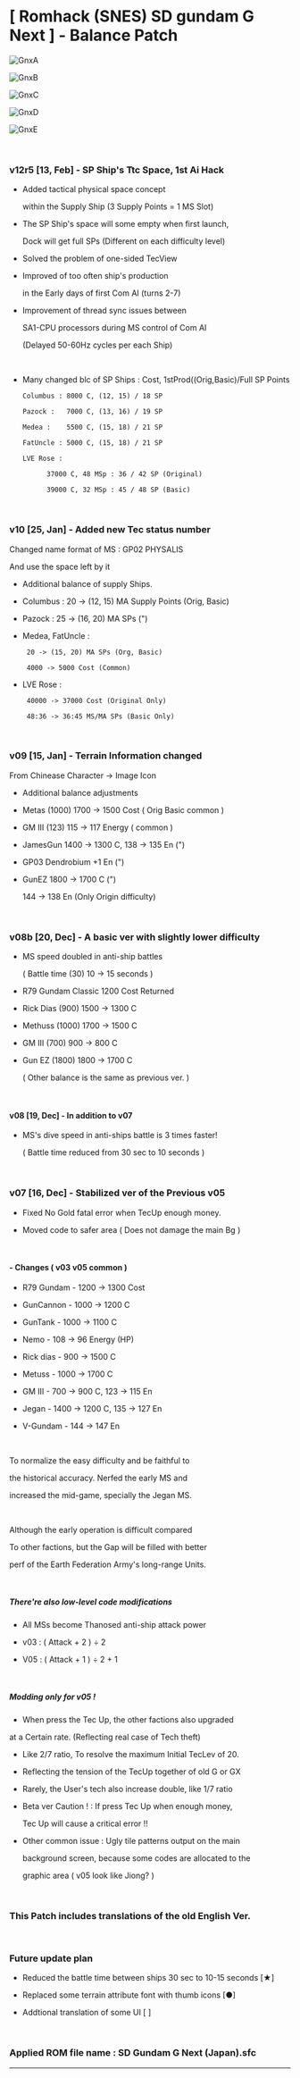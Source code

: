 # [ Romhack (SNES) SD gundam G Next ] - Balance Patch

 ![GnxA](/image/a.png)

 ![GnxB](/image/b.png)

 ![GnxC](/image/c.png)

 ![GnxD](/image/d.png)

 ![GnxE](/image/e.png)

 
 
<br>

### v12r5 [13, Feb] - SP Ship's Ttc Space, 1st Ai Hack

- Added tactical physical space concept

  within the Supply Ship (3 Supply Points = 1 MS Slot)

- The SP Ship's space will some empty when first launch,

  Dock will get full SPs (Different on each difficulty level)

- Solved the problem of one-sided TecView

- Improved of too often ship's production

  in the Early days of first Com AI (turns 2-7)

- Improvement of thread sync issues between

  SA1-CPU processors during MS control of Com AI

  (Delayed 50-60Hz cycles per each Ship)
<br>

- Many changed blc of SP Ships : Cost, 1stProd((Orig,Basic)/Full SP Points

      Columbus : 8000 C, (12, 15) / 18 SP

      Pazock :   7000 C, (13, 16) / 19 SP

      Medea :    5500 C, (15, 18) / 21 SP

      FatUncle : 5000 C, (15, 18) / 21 SP

      LVE Rose :

            37000 C, 48 MSp : 36 / 42 SP (Original)

            39000 C, 32 MSp : 45 / 48 SP (Basic)




<br>

### v10 [25, Jan] - Added new Tec status number

  Changed name format of MS : GP02 PHYSALIS

  And use the space left by it

- Additional balance of supply Ships.

- Columbus : 20 -> (12, 15) MA Supply Points (Orig, Basic)

- Pazock : 25 -> (16, 20) MA SPs (")

- Medea, FatUncle :

       20 -> (15, 20) MA SPs (Org, Basic)

       4000 -> 5000 Cost (Common)

- LVE Rose :

       40000 -> 37000 Cost (Original Only)

       48:36 -> 36:45 MS/MA SPs (Basic Only)

<br>


### v09 [15, Jan] - Terrain Information changed

   From Chinease Character -> Image Icon

- Additional balance adjustments
  
- Metas (1000) 1700 -> 1500 Cost ( Orig Basic common )

- GM III (123) 115 -> 117 Energy ( common )

- JamesGun 1400 -> 1300 C, 138 -> 135 En  (")

- GP03 Dendrobium +1 En (")

- GunEZ 1800 -> 1700 C (")

    144 -> 138 En (Only Origin difficulty)

<br>


### v08b [20, Dec] - A basic ver with slightly lower difficulty

- MS speed doubled in anti-ship battles

   ( Battle time (30) 10 -> 15 seconds )

- R79 Gundam Classic 1200 Cost Returned

- Rick Dias (900) 1500 -> 1300 C

- Methuss  (1000) 1700 -> 1500 C

- GM III    (700)  900 -> 800 C

- Gun EZ   (1800) 1800 -> 1700 C

  ( Other balance is the same as previous ver. )

<br>


#### v08 [19, Dec] - In addition to v07

- MS's dive speed in anti-ships battle is 3 times faster!

   ( Battle time reduced from 30 sec to 10 seconds )

<br>

### v07 [16, Dec] - Stabilized ver of the Previous v05

- Fixed No Gold fatal error when TecUp enough money.

- Moved code to safer area ( Does not damage the main Bg )

 <br>

 #### - Changes ( v03 v05 common )

- R79 Gundam - 1200 -> 1300 Cost

- GunCannon  - 1000 -> 1200 C

- GunTank    - 1000 -> 1100 C
 
- Nemo       - 108 -> 96 Energy (HP)

- Rick dias  - 900 -> 1500 C

- Metuss     - 1000 -> 1700 C

- GM III    - 700 -> 900 C, 123 -> 115 En

- Jegan      - 1400 -> 1200 C, 135 -> 127 En

- V-Gundam   - 144 -> 147 En

<br>

To normalize the easy difficulty and be faithful to

the historical accuracy. Nerfed the early MS and

increased the mid-game, specially the Jegan MS.

<br>

Although the early operation is difficult compared

To other factions, but the Gap will be filled with better

perf of the Earth Federation Army's long-range Units.

<br>

##### There're also low-level code modifications

- All MSs become Thanosed anti-ship attack power

- v03 : ( Attack + 2 ) ÷ 2

- V05 : ( Attack + 1 ) ÷ 2 + 1

<br>

##### Modding only for v05 !

- When press the Tec Up, the other factions also upgraded

 at a Certain rate. (Reflecting real case of Tech theft)

- Like 2/7 ratio, To resolve the maximum Initial TecLev of 20.

- Reflecting the tension of the TecUp together of old G or GX

- Rarely, the User's tech also increase double, like 1/7 ratio

- Beta ver Caution ! : If press Tec Up when enough money,

  Tec Up will cause a critical error !!

- Other common issue : Ugly tile patterns output on the main

  background screen, because some codes are allocated to the

  graphic area ( v05 look like Jiong? )

 <br>

### This Patch includes translations of the old English Ver.

 <br>


### Future update plan

- Reduced the battle time between ships 30 sec to 10-15 seconds [★]

- Replaced some terrain attribute font with thumb icons [●]

- Addtional translation of some UI [ ]

 <br>
 
### Applied ROM file name : SD Gundam G Next (Japan).sfc


  ---
